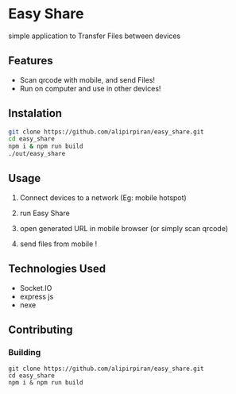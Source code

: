 
# Easy Share

simple application to Transfer Files between devices

## Features

* Scan qrcode with mobile, and send Files!
* Run on computer and use in other devices!

## Instalation

```bash
git clone https://github.com/alipirpiran/easy_share.git
cd easy_share
npm i & npm run build
./out/easy_share
```

## Usage

1. Connect devices to a network (Eg: mobile hotspot)

2. run Easy Share

3. open generated URL in mobile browser (or simply scan qrcode)

4. send files from mobile !

## Technologies Used

* Socket.IO
* express js
* nexe

## Contributing

### Building

```console
git clone https://github.com/alipirpiran/easy_share.git
cd easy_share
npm i & npm run build
```
